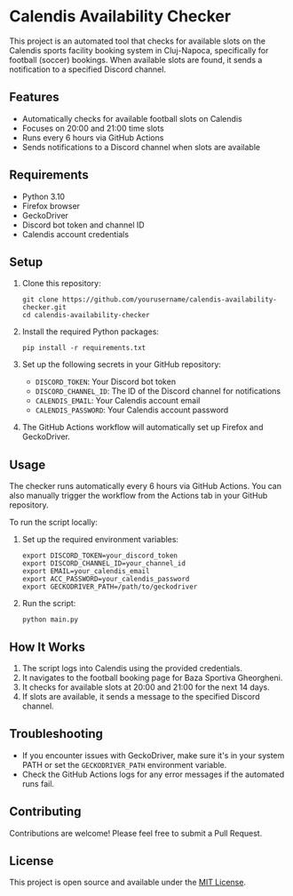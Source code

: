 # Calendis Availability Checker

This project is an automated tool that checks for available slots on the Calendis sports facility booking system in Cluj-Napoca, specifically for football (soccer) bookings. When available slots are found, it sends a notification to a specified Discord channel.

## Features

- Automatically checks for available football slots on Calendis
- Focuses on 20:00 and 21:00 time slots
- Runs every 6 hours via GitHub Actions
- Sends notifications to a Discord channel when slots are available

## Requirements

- Python 3.10
- Firefox browser
- GeckoDriver
- Discord bot token and channel ID
- Calendis account credentials

## Setup

1. Clone this repository:
   ```
   git clone https://github.com/yourusername/calendis-availability-checker.git
   cd calendis-availability-checker
   ```

2. Install the required Python packages:
   ```
   pip install -r requirements.txt
   ```

3. Set up the following secrets in your GitHub repository:
   - `DISCORD_TOKEN`: Your Discord bot token
   - `DISCORD_CHANNEL_ID`: The ID of the Discord channel for notifications
   - `CALENDIS_EMAIL`: Your Calendis account email
   - `CALENDIS_PASSWORD`: Your Calendis account password

4. The GitHub Actions workflow will automatically set up Firefox and GeckoDriver.

## Usage

The checker runs automatically every 6 hours via GitHub Actions. You can also manually trigger the workflow from the Actions tab in your GitHub repository.

To run the script locally:

1. Set up the required environment variables:
   ```
   export DISCORD_TOKEN=your_discord_token
   export DISCORD_CHANNEL_ID=your_channel_id
   export EMAIL=your_calendis_email
   export ACC_PASSWORD=your_calendis_password
   export GECKODRIVER_PATH=/path/to/geckodriver
   ```

2. Run the script:
   ```
   python main.py
   ```

## How It Works

1. The script logs into Calendis using the provided credentials.
2. It navigates to the football booking page for Baza Sportiva Gheorgheni.
3. It checks for available slots at 20:00 and 21:00 for the next 14 days.
4. If slots are available, it sends a message to the specified Discord channel.

## Troubleshooting

- If you encounter issues with GeckoDriver, make sure it's in your system PATH or set the `GECKODRIVER_PATH` environment variable.
- Check the GitHub Actions logs for any error messages if the automated runs fail.

## Contributing

Contributions are welcome! Please feel free to submit a Pull Request.

## License

This project is open source and available under the [MIT License](LICENSE).
